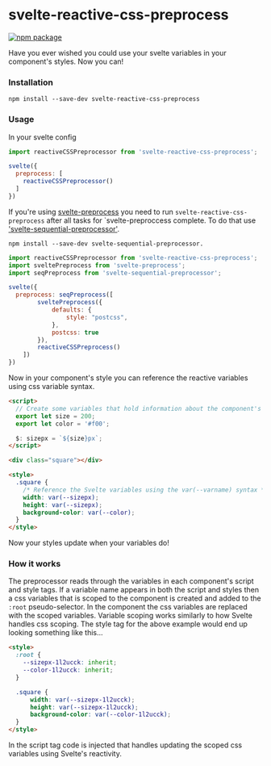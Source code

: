 svelte-reactive-css-preprocess
==============================

[![npm package](https://img.shields.io/npm/v/svelte-reactive-css-preprocess)](https://www.npmjs.com/package/svelte-reactive-css-preprocess)

Have you ever wished you could use your svelte variables in your component's styles. Now you can!

### Installation

`npm install --save-dev svelte-reactive-css-preprocess`

### Usage

In your svelte config

```javascript
import reactiveCSSPreprocessor from 'svelte-reactive-css-preprocess';

svelte({
  preprocess: [
    reactiveCSSPreprocessor()
  ]
})
```

If you're using [svelte-preprocess](https://github.com/sveltejs/svelte-preprocess) you need to run `svelte-reactive-css-preprocess` after all tasks for `svelte-preproccess complete. To do that use ['svelte-sequential-preprocessor'](https://github.com/pchynoweth/svelte-sequential-preprocessor).

`npm install --save-dev svelte-sequential-preprocessor.`

```javascript
import reactiveCSSPreprocessor from 'svelte-reactive-css-preprocess';
import sveltePreprocess from 'svelte-preprocess';
import seqPreprocess from 'svelte-sequential-preprocessor';

svelte({
  preprocess: seqPreprocess([
		sveltePreprocess({
			defaults: {
				style: "postcss",
			},
			postcss: true
		}),
		reactiveCSSPreprocess()
	])
})
```

Now in your component's style you can reference the reactive variables using css variable syntax.

```html
<script>
  // Create some variables that hold information about the component's style.
  export let size = 200;
  export let color = '#f00';

  $: sizepx = `${size}px`;
</script>

<div class="square"></div>

<style>
  .square {
    /* Reference the Svelte variables using the var(--varname) syntax */
    width: var(--sizepx);
    height: var(--sizepx);
    background-color: var(--color);
  }
</style>
```

Now your styles update when your variables do!

### How it works

The preprocessor reads through the variables in each component's script and style tags. If a variable name appears in both the script and styles then a css variables that is scoped to the component is created and added to the `:root` pseudo-selector. In the component the css variables are replaced with the scoped variables. Variable scoping works similarly to how Svelte handles css scoping. The style tag for the above example would end up looking something like this...

```html
<style>
  :root {
    --sizepx-1l2ucck: inherit;
    --color-1l2ucck: inherit;
  }

  .square {
      width: var(--sizepx-1l2ucck);
      height: var(--sizepx-1l2ucck);
      background-color: var(--color-1l2ucck);
  }
</style>
```

In the script tag code is injected that handles updating the scoped css variables using Svelte's reactivity.
